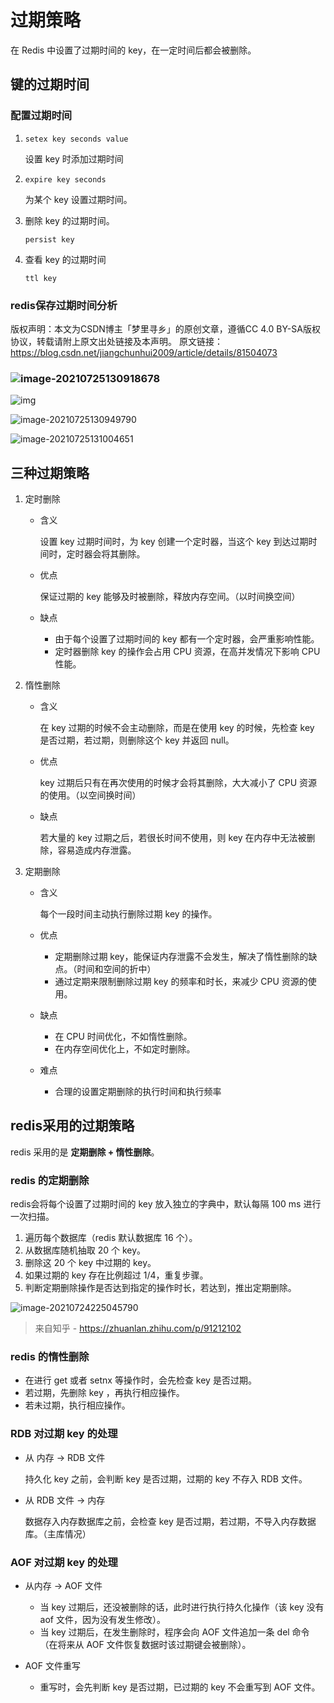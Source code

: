 # 过期策略

在 Redis 中设置了过期时间的 key，在一定时间后都会被删除。

## 键的过期时间

### 配置过期时间

1. `setex key seconds value`

   设置 key 时添加过期时间

2. `expire key seconds` 

   为某个 key 设置过期时间。

3. 删除 key 的过期时间。

   `persist key`

4. 查看 key 的过期时间

   `ttl key`

### redis保存过期时间分析

版权声明：本文为CSDN博主「梦里寻乡」的原创文章，遵循CC 4.0 BY-SA版权协议，转载请附上原文出处链接及本声明。
原文链接：https://blog.csdn.net/jiangchunhui2009/article/details/81504073

### ![image-20210725130918678](https://cdn.jsdelivr.net/gh/AlbertYang0801/pic-bed@main/img/20210725130918.png)

![img](https://cdn.jsdelivr.net/gh/AlbertYang0801/pic-bed@main/img/20210725130928.png)

![image-20210725130949790](https://cdn.jsdelivr.net/gh/AlbertYang0801/pic-bed@main/img/20210725130949.png)

![image-20210725131004651](https://cdn.jsdelivr.net/gh/AlbertYang0801/pic-bed@main/img/20210725131004.png)





## 三种过期策略

1. 定时删除

   - 含义

     设置 key 过期时间时，为 key 创建一个定时器，当这个 key 到达过期时间时，定时器会将其删除。

   - 优点

     保证过期的 key 能够及时被删除，释放内存空间。（以时间换空间）

   - 缺点

     - 由于每个设置了过期时间的 key 都有一个定时器，会严重影响性能。
     - 定时器删除 key 的操作会占用 CPU 资源，在高并发情况下影响 CPU 性能。

2. 惰性删除

   - 含义

     在 key 过期的时候不会主动删除，而是在使用 key 的时候，先检查 key 是否过期，若过期，则删除这个 key 并返回 null。

   - 优点

     key 过期后只有在再次使用的时候才会将其删除，大大减小了 CPU 资源的使用。（以空间换时间）

   - 缺点

     若大量的 key 过期之后，若很长时间不使用，则 key 在内存中无法被删除，容易造成内存泄露。

3. 定期删除

   - 含义

     每个一段时间主动执行删除过期 key 的操作。

   - 优点

     - 定期删除过期 key，能保证内存泄露不会发生，解决了惰性删除的缺点。（时间和空间的折中）
     - 通过定期来限制删除过期 key 的频率和时长，来减少 CPU 资源的使用。

   - 缺点

     - 在 CPU 时间优化，不如惰性删除。
     - 在内存空间优化上，不如定时删除。

   - 难点

     - 合理的设置定期删除的执行时间和执行频率

## redis采用的过期策略

redis 采用的是 **定期删除 + 惰性删除**。

### redis 的定期删除

redis会将每个设置了过期时间的 key 放入独立的字典中，默认每隔 100 ms 进行一次扫描。

1. 遍历每个数据库（redis 默认数据库 16 个）。
2. 从数据库随机抽取 20 个 key。
3. 删除这 20 个 key 中过期的 key。
4. 如果过期的 key 存在比例超过 1/4，重复步骤。
5. 判断定期删除操作是否达到指定的操作时长，若达到，推出定期删除。

![image-20210724225045790](https://cdn.jsdelivr.net/gh/AlbertYang0801/pic-bed@main/img/20210724225045.png)

> 来自知乎 - https://zhuanlan.zhihu.com/p/91212102



### redis 的惰性删除

- 在进行 get 或者 setnx 等操作时，会先检查 key 是否过期。
- 若过期，先删除 key ，再执行相应操作。
- 若未过期，执行相应操作。

### RDB 对过期 key 的处理

- 从 内存 -> RDB 文件

  持久化 key 之前，会判断 key 是否过期，过期的 key 不存入 RDB 文件。

- 从 RDB 文件 -> 内存

  数据存入内存数据库之前，会检查 key 是否过期，若过期，不导入内存数据库。（主库情况）

### AOF 对过期 key 的处理

- 从内存 -> AOF 文件

  - 当 key 过期后，还没被删除的话，此时进行执行持久化操作（该 key 没有 aof 文件，因为没有发生修改）。
  - 当 key 过期后，在发生删除时，程序会向 AOF 文件追加一条 del 命令（在将来从 AOF 文件恢复数据时该过期键会被删除）。

- AOF 文件重写

  - 重写时，会先判断 key 是否过期，已过期的 key 不会重写到 AOF 文件。














